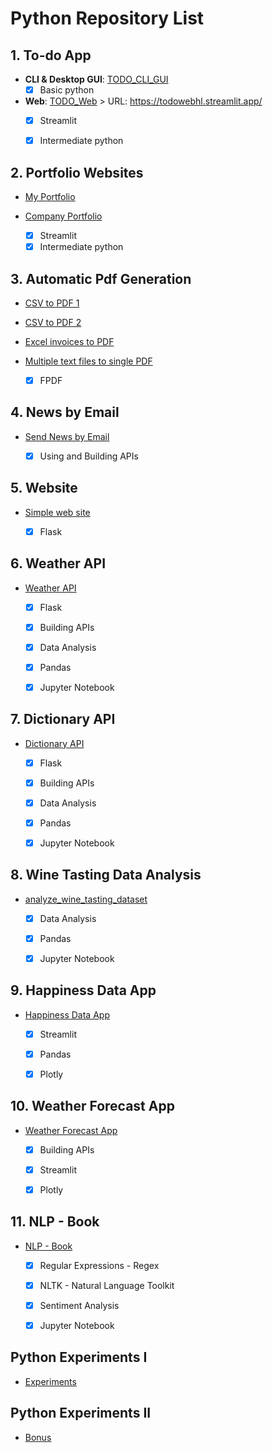 # Python Repository List

## 1. To-do App   

- **CLI & Desktop GUI**: [TODO_CLI_GUI](https://github.com/hashinil/python_todo)
   - [x] Basic python

- **Web**: [TODO_Web](https://github.com/hashinil/python_todo_web) > URL: https://todowebhl.streamlit.app/
   - [x] Streamlit
   - [x] Intermediate python


## 2. Portfolio Websites

- [My Portfolio](https://github.com/hashinil/python_portfolio)
- [Company Portfolio](https://github.com/hashinil/python_portfolio)

   - [x] Streamlit
   - [x] Intermediate python

## 3. Automatic Pdf Generation
  
- [CSV to PDF 1](https://github.com/hashinil/python_pdf)
- [CSV to PDF 2](https://github.com/hashinil/python_pdf_2)
- [Excel invoices to PDF](https://github.com/hashinil/python_pdf_3)   
- [Multiple text files to single PDF](https://github.com/hashinil/python_pdf_4)

   - [x] FPDF

## 4. News by Email

- [Send News by Email](https://github.com/hashinil/python_email_news_api)
  
   - [x] Using and Building APIs

## 5. Website

- [Simple web site](https://github.com/hashinil/python_flask_1)
  
   - [x] Flask


## 6. Weather API

- [Weather API](https://github.com/hashinil/python_weather_api)
  
   - [x] Flask
   - [x] Building APIs
   - [x] Data Analysis
   - [x] Pandas
   - [x] Jupyter Notebook
 

## 7. Dictionary API

- [Dictionary API](https://github.com/hashinil/python_dictionary_api)
  
   - [x] Flask
   - [x] Building APIs
   - [x] Data Analysis
   - [x] Pandas
   - [x] Jupyter Notebook


## 8. Wine Tasting Data Analysis

- [analyze_wine_tasting_dataset](https://github.com/hashinil/python_analyze_wine_tasting_dataset)
  
   - [x] Data Analysis
   - [x] Pandas
   - [x] Jupyter Notebook

  
## 9. Happiness Data App

- [Happiness Data App](https://github.com/hashinil/python_analyse_happiness)
  
   - [x] Streamlit
   - [x] Pandas
   - [x] Plotly


## 10. Weather Forecast App

- [Weather Forecast App](https://github.com/hashinil/python_weather_forecast)
  
   - [x] Building APIs
   - [x] Streamlit
   - [x] Plotly
 

## 11. NLP - Book

- [NLP - Book](https://github.com/hashinil/python_nlp_1)
  
   - [x] Regular Expressions - Regex
   - [x] NLTK - Natural Language Toolkit
   - [x] Sentiment Analysis
   - [x] Jupyter Notebook

   
## Python Experiments I
   
- [Experiments](https://github.com/hashinil/python_experiments)
   
## Python Experiments II
   
- [Bonus](https://github.com/hashinil/python_bonus)


   

